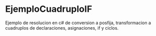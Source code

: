 # EjemploCuadruploIF
Ejemplo de resolucion en c# de conversion a posfija, transformacion a cuadruplos de declaraciones, asignaciones, if y ciclos.

